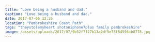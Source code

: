 ```yaml
---
title: "Love being a husband and dad."
caption: "Love being a husband and dad."
date: 2017-07-06 12:26
location: "Pembrokeshire Coast Path"
tags: "theystolemyheart shotoniphone7plus family pembrokeshire"
image: /assets/uploads/2017/07/9b52f7f27b13a2df5e78f54596ab8778.jpg
---
```


